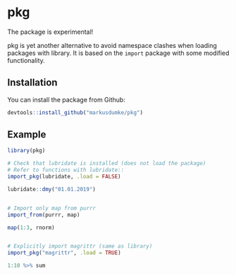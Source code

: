 
<!-- README.md is generated from README.Rmd. Please edit that file -->
pkg
===

The package is experimental!

pkg is yet another alternative to avoid namespace clashes when loading packages with library. It is based on the `import` package with some modified functionality.

Installation
------------

You can install the package from Github:

``` r
devtools::install_github("markusdumke/pkg")
```

Example
-------

``` r
library(pkg)

# Check that lubridate is installed (does not load the package)
# Refer to functions with lubridate::
import_pkg(lubridate, .load = FALSE)

lubridate::dmy("01.01.2019")


# Import only map from purrr
import_from(purrr, map)

map(1:3, rnorm)


# Explicitly import magrittr (same as library)
import_pkg("magrittr", .load = TRUE)

1:10 %>% sum
```
